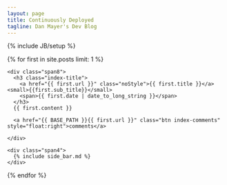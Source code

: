 ```yaml
---
layout: page
title: Continuously Deployed
tagline: Dan Mayer's Dev Blog
---
```

{% include JB/setup %}

{% for first in site.posts limit: 1 %}
  <div class="row">

    <div class="span8">
      <h3 class="index-title">
        <a href="{{ first.url }}" class="noStyle">{{ first.title }}</a> <small>{{first.sub_title}}</small>
        <span>{{ first.date | date_to_long_string }}</span>
      </h3>
      {{ first.content }}

      <a href="{{ BASE_PATH }}{{ first.url }}" class="btn index-comments" style="float:right">comments</a>
      
    </div>

    <div class="span4">
      {% include side_bar.md %}
    </div>

  </div>
{% endfor %}
